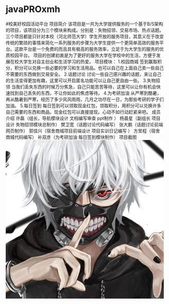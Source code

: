 # javaPROxmh
#校美好校园活动平台
项目简介
该项目是一共为大学提供服务的一个基于B/S架构的项目，该项目分为三个模块来构成。分别是：失物招领、交易市场、热点话题。三个项目都是只针对本校（河北师范大学）学生开放的服务项目，其意义在于改变传统的繁琐的事情来简化一系列服务的步骤为大学生提供一个更简单高效的服务平台。这款平台是一个免费的而且具有极高的服务效率，立足于为大学生的服务的优质校园平台。
项目的创建初衷是为了更好的服务大学在学校中的生活，方便于发展在校大学生对自主创业和生活学习的热爱。
项目模块：
1.校园商城
	签到赢取积分，积分可以兑换一些必要的学习和生活用品。也可以自己在上面自己卖一些自己不需要的东西做到交易安全。
2.话题讨论
	讨论一些自己感兴趣的话题，来让自己的生活变得更加有趣，这里可以开启匿名功能可以让自己更自由一些。
3.失物招领
	当我们丢失东西的时候万分焦急，自己只能苦苦等待，这里可以让你有机会快速找到自己丢失的东西，不让你如此的焦虑等待。
4.为考研加油
	从严寒到酷暑，再从酷暑到严寒，经历了多少风风雨雨，几月之功尽在一日，为那些考研的学子们加油。
5.每日签到
	每日签到可以领取现金红包，领取积分，用积分可以兑换许多自己需要的东西和商品。现金红包可以直接提现。心动不如行动赶紧来吧。
成员介绍
许磊（组长，导航模块设计 文档编写审查  ppt制作 ）
杨晨星（副组长 项目设计 失物招领模块总制作）
樊卫宽（话题讨论代码编写）
张大鹏（话题讨论前端网页制作）
郭佳兴（宿舍商城项目前端设计 项目实训日记编写  ）
方昱程（宿舍商城代码编写）
补双彦（为考研加油 每日签到模块制作）
项目截图
![image](https://github.com/xulei1/javaPROxmh/blob/master/ProXMH/WebContent/images-swzl/1528355750234yang.jpg)
